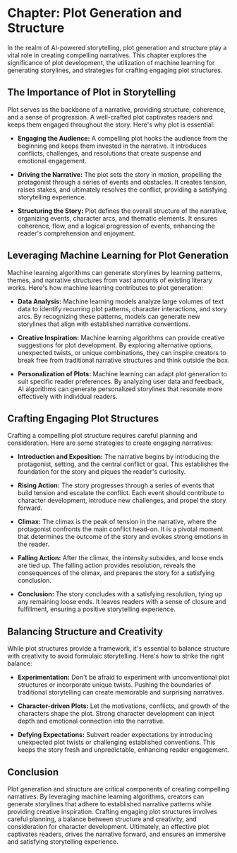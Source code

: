 Chapter: Plot Generation and Structure
======================================

In the realm of AI-powered storytelling, plot generation and structure play a vital role in creating compelling narratives. This chapter explores the significance of plot development, the utilization of machine learning for generating storylines, and strategies for crafting engaging plot structures.

The Importance of Plot in Storytelling
--------------------------------------

Plot serves as the backbone of a narrative, providing structure, coherence, and a sense of progression. A well-crafted plot captivates readers and keeps them engaged throughout the story. Here's why plot is essential:

* **Engaging the Audience:** A compelling plot hooks the audience from the beginning and keeps them invested in the narrative. It introduces conflicts, challenges, and resolutions that create suspense and emotional engagement.

* **Driving the Narrative:** The plot sets the story in motion, propelling the protagonist through a series of events and obstacles. It creates tension, raises stakes, and ultimately resolves the conflict, providing a satisfying storytelling experience.

* **Structuring the Story:** Plot defines the overall structure of the narrative, organizing events, character arcs, and thematic elements. It ensures coherence, flow, and a logical progression of events, enhancing the reader's comprehension and enjoyment.

Leveraging Machine Learning for Plot Generation
-----------------------------------------------

Machine learning algorithms can generate storylines by learning patterns, themes, and narrative structures from vast amounts of existing literary works. Here's how machine learning contributes to plot generation:

* **Data Analysis:** Machine learning models analyze large volumes of text data to identify recurring plot patterns, character interactions, and story arcs. By recognizing these patterns, models can generate new storylines that align with established narrative conventions.

* **Creative Inspiration:** Machine learning algorithms can provide creative suggestions for plot development. By exploring alternative options, unexpected twists, or unique combinations, they can inspire creators to break free from traditional narrative structures and think outside the box.

* **Personalization of Plots:** Machine learning can adapt plot generation to suit specific reader preferences. By analyzing user data and feedback, AI algorithms can generate personalized storylines that resonate more effectively with individual readers.

Crafting Engaging Plot Structures
---------------------------------

Crafting a compelling plot structure requires careful planning and consideration. Here are some strategies to create engaging narratives:

* **Introduction and Exposition:** The narrative begins by introducing the protagonist, setting, and the central conflict or goal. This establishes the foundation for the story and piques the reader's curiosity.

* **Rising Action:** The story progresses through a series of events that build tension and escalate the conflict. Each event should contribute to character development, introduce new challenges, and propel the story forward.

* **Climax:** The climax is the peak of tension in the narrative, where the protagonist confronts the main conflict head-on. It is a pivotal moment that determines the outcome of the story and evokes strong emotions in the reader.

* **Falling Action:** After the climax, the intensity subsides, and loose ends are tied up. The falling action provides resolution, reveals the consequences of the climax, and prepares the story for a satisfying conclusion.

* **Conclusion:** The story concludes with a satisfying resolution, tying up any remaining loose ends. It leaves readers with a sense of closure and fulfillment, ensuring a positive storytelling experience.

Balancing Structure and Creativity
----------------------------------

While plot structures provide a framework, it's essential to balance structure with creativity to avoid formulaic storytelling. Here's how to strike the right balance:

* **Experimentation:** Don't be afraid to experiment with unconventional plot structures or incorporate unique twists. Pushing the boundaries of traditional storytelling can create memorable and surprising narratives.

* **Character-driven Plots:** Let the motivations, conflicts, and growth of the characters shape the plot. Strong character development can inject depth and emotional connection into the narrative.

* **Defying Expectations:** Subvert reader expectations by introducing unexpected plot twists or challenging established conventions. This keeps the story fresh and unpredictable, enhancing reader engagement.

Conclusion
----------

Plot generation and structure are critical components of creating compelling narratives. By leveraging machine learning algorithms, creators can generate storylines that adhere to established narrative patterns while providing creative inspiration. Crafting engaging plot structures involves careful planning, a balance between structure and creativity, and consideration for character development. Ultimately, an effective plot captivates readers, drives the narrative forward, and ensures an immersive and satisfying storytelling experience.

